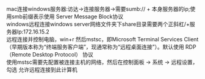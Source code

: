 mac连接windows服务器:访达->连接服务器->需要sumb:// + 本身服务器的ip;使用smb前缀表示使用 Server Message Block协议<br>
windows远程连接windows server网络文件夹下share目录需要两个正斜杠/+服务器Ip:172.16.15.2<br>
远程连接并控制电脑，win+r 然后mstsc，即Microsoft Terminal Services Client（早期版本称为“终端服务客户端”，现通常称为“远程桌面连接”）。默认使用 RDP（Remote Desktop Protocol） 协议<br>
使用mstsc需要先配置被连接主机的网络，然后在控制面板 -> 系统 -> 远程设置，勾选 允许远程连接到此计算机<br>
<br>
<br>
<br>
<br>
<br>
<br>
<br>
<br>
<br>
<br>
<br>
<br>
<br>
